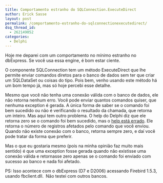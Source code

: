 ```yaml
---
title: Comportamento estranho do SQLConnection.ExecuteDirect
author: Erick Sasse
layout: post
permalink: /comportamento-estranho-do-sqlconnectionexecutedirect/
dsq_thread_id:
  - 262149052
categories:
  - Delphi
---
```

Hoje me deparei com um comportamento no mínimo estranho no dbExpress. Se você usa essa engine, é bom estar ciente.

O componente SQLConnection tem um método ExecuteDirect que lhe permite enviar comandos diretos para o banco de dados sem ter que criar um SQLDataSet ou coisas do tipo. Pois bem, venho usando este método há um bom tempo já, mas só hoje percebi esse detalhe.

Mesmo que você não tenha uma conexão válida com o banco de dados, ele não retorna nenhum erro. Você pode enviar quantos comandos quiser, que nenhuma exception é gerada. A única forma de saber se o comando foi bem sucedido ou não é verificando o resultado da chamada, que retorna um inteiro. Mas aqui tem outro problema. O help do Delphi diz que ele retorna zero se o comando foi bem sucedido, mas o [help está errado][1]. Ele retorna o número de registros afetados pelo comando que você enviou. Quando não existe conexão com o banco, retorna sempre zero, e daí você pode tratar da forma que preferir.

Mas o que eu gostaria mesmo (pois na minha opinião faz muito mais sentido) é que uma exception fosse gerada quando não existisse uma conexão válida e retornasse zero apenas se o comando foi enviado com sucesso ao banco e nada foi afetado.

PS: Isso acontece com o dbExpress (D7 e D2006) acessando Firebird 1.5.3, usando fbclient.dll.  Não testei com outros bancos.

 [1]: http://qc.borland.com/wc/qcmain.aspx?d=4043